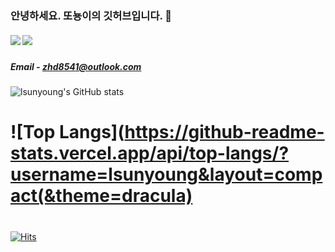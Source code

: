 
### 안녕하세요. 또뇽이의 깃허브입니다. 👋
##### <a href="https://lsunyoung.tistory.com/" target="_blank"><img src="https://img.shields.io/badge/Blog-FFE5F1?style=flat&logo=tistory&logoColor=ADA2FF"/></a> <a href="https://www.notion.so/IOS-45a46b0a87ae423b912e95cfd0412c85" target="_blank"><img src="https://img.shields.io/badge/notion-FFE5F1?style=flat&logo=notion&logoColor=ADA2FF"/></a>
##### Email - zhd8541@outlook.com

![lsunyoung's GitHub stats](https://github-readme-stats.vercel.app/api?username=lsunyoung&show_icons=true&theme=dracula)
# ![Top Langs](https://github-readme-stats.vercel.app/api/top-langs/?username=lsunyoung&layout=compact(&theme=dracula)
#
[![Hits](https://hits.seeyoufarm.com/api/count/incr/badge.svg?url=https%3A%2F%2Fgithub.com%2Flsunyoung&count_bg=%23FFEDFB&title_bg=%23555555&icon=&icon_color=%23E7E7E7&title=hits&edge_flat=false)](https://hits.seeyoufarm.com)
<!--
**lsunyoung/lsunyoung** is a ✨ _special_ ✨ repository because its `README.md` (this file) appears on your GitHub profile.

Here are some ideas to get you started:

- 🔭 I’m currently working on ...
- 🌱 I’m currently learning ...
- 👯 I’m looking to collaborate on ...
- 🤔 I’m looking for help with ...
- 💬 Ask me about ...
- 📫 How to reach me: ...
- 😄 Pronouns: ...
- ⚡ Fun fact: ...
-->
